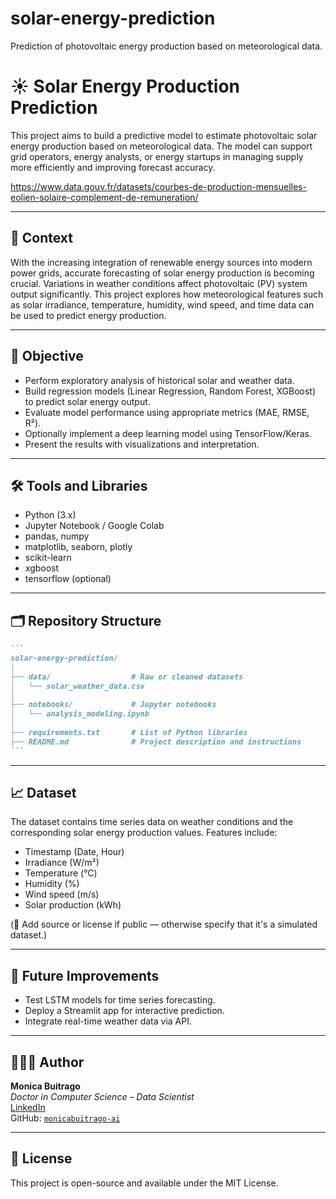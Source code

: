 # solar-energy-prediction
Prediction of photovoltaic energy production based on meteorological data.

# ☀️ Solar Energy Production Prediction

This project aims to build a predictive model to estimate photovoltaic solar energy production based on meteorological data. The model can support grid operators, energy analysts, or energy startups in managing supply more efficiently and improving forecast accuracy.

https://www.data.gouv.fr/datasets/courbes-de-production-mensuelles-eolien-solaire-complement-de-remuneration/

---

## 📌 Context

With the increasing integration of renewable energy sources into modern power grids, accurate forecasting of solar energy production is becoming crucial. Variations in weather conditions affect photovoltaic (PV) system output significantly. This project explores how meteorological features such as solar irradiance, temperature, humidity, wind speed, and time data can be used to predict energy production.

---

## 🎯 Objective

- Perform exploratory analysis of historical solar and weather data.
- Build regression models (Linear Regression, Random Forest, XGBoost) to predict solar energy output.
- Evaluate model performance using appropriate metrics (MAE, RMSE, R²).
- Optionally implement a deep learning model using TensorFlow/Keras.
- Present the results with visualizations and interpretation.

---

## 🛠 Tools and Libraries

- Python (3.x)
- Jupyter Notebook / Google Colab
- pandas, numpy
- matplotlib, seaborn, plotly
- scikit-learn
- xgboost
- tensorflow (optional)

---

## 🗂 Repository Structure
````markdown
```
solar-energy-prediction/
│
├── data/                  # Raw or cleaned datasets
│   └── solar_weather_data.csv
│
├── notebooks/             # Jupyter notebooks
│   └── analysis_modeling.ipynb
│
├── requirements.txt       # List of Python libraries
├── README.md              # Project description and instructions
```
````

---

## 📈 Dataset

The dataset contains time series data on weather conditions and the corresponding solar energy production values. Features include:

- Timestamp (Date, Hour)
- Irradiance (W/m²)
- Temperature (°C)
- Humidity (%)
- Wind speed (m/s)
- Solar production (kWh)

(📌 Add source or license if public — otherwise specify that it's a simulated dataset.)

---

## 🚀 Future Improvements

- Test LSTM models for time series forecasting.
- Deploy a Streamlit app for interactive prediction.
- Integrate real-time weather data via API.

---

## 👩🏻‍💻 Author

**Monica Buitrago**  
_Doctor in Computer Science –  Data Scientist_  
[LinkedIn](https://www.linkedin.com/in/monicabuitrago/)  
GitHub: [`monicabuitrago-ai`](https://github.com/monicabuitrago-ai)

---

## 📄 License

This project is open-source and available under the MIT License.


